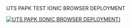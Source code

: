 UTS PAPK TEST IONIC BROWSER DEPLOYMENT

[![UTS PAPK (IONIC BROWSER DEPLOYMENT)](https://res.cloudinary.com/marcomontalbano/image/upload/v1637511636/video_to_markdown/images/youtube--Uyxg-IJVHLU-c05b58ac6eb4c4700831b2b3070cd403.jpg)](https://youtu.be/Uyxg-IJVHLU "UTS PAPK (IONIC BROWSER DEPLOYMENT)")